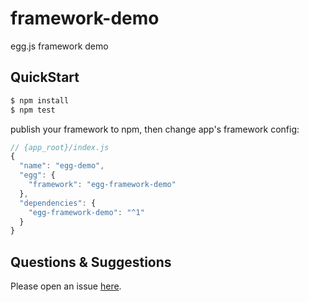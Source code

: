 # framework-demo

egg.js framework demo

## QuickStart

```bash
$ npm install
$ npm test
```

publish your framework to npm, then change app's framework config:

```js
// {app_root}/index.js
{
  "name": "egg-demo",
  "egg": {
    "framework": "egg-framework-demo"
  },
  "dependencies": {
    "egg-framework-demo": "^1"
  }
}
```

## Questions & Suggestions

Please open an issue [here](https://github.com/eggjs/egg/issues).

